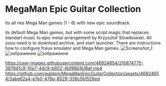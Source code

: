 # MegaMan Epic Guitar Collection
Its all nes Mega Man games (1 - 6) with new epic soundtrack.

its default Mega Man games, but with some script magic that replaces standart music to epic metal arrangement by Krzysztof Slowikowski.
All yoou need is to download archive, and start launcher. There are instructions how to configure fceux emulator and Mega Man games.
![Screenshot_1](https://github.com/waldsin/MegaManEpicGuitarCollection/assets/46924654/f1ae9135-afd0-4191-8354-251214b71f8f)
![зображення](https://user-images.githubusercontent.com/46924654/210871513-a088f1ef-32bc-439c-a710-526740e7ca0f.png)
![зображення](https://user-images.githubusercontent.com/46924654/211202523-726e8d41-4c82-48f4-b36a-68fdaf6a4d7d.png)

https://user-images.githubusercontent.com/46924654/210874775-387941c9-10e7-44c9-b602-4bf96b1b18af.mp4
https://github.com/waldsin/MegaManEpicGuitarCollection/assets/46924654/3abe62a4-e7e0-476e-8529-339c5b1526ed


